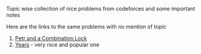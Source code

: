 Topic wise collection of nice problems from codeforces and some important notes
<br>

Here are the links to the same problems with no mention of topic

1. [Petr and a Combination Lock](https://codeforces.com/problemset/problem/1097/B)
2. [Years](https://codeforces.com/problemset/problem/1424/G)  - very nice and popular one
